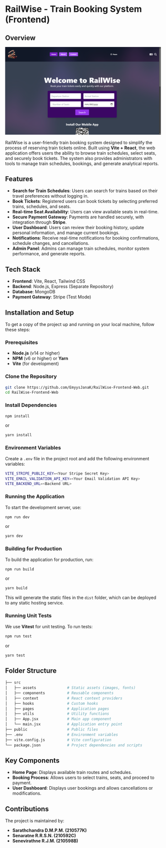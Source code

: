 # RailWise - Train Booking System (Frontend)

## Overview

![RailWise Home Page](screenshots/Home.png)

RailWise is a user-friendly train booking system designed to simplify the process of reserving train tickets online. Built using **Vite + React**, the web application offers users the ability to browse train schedules, select seats, and securely book tickets. The system also provides administrators with tools to manage train schedules, bookings, and generate analytical reports.

## Features

- **Search for Train Schedules**: Users can search for trains based on their travel preferences without logging in.
- **Book Tickets**: Registered users can book tickets by selecting preferred trains, schedules, and seats.
- **Real-time Seat Availability**: Users can view available seats in real-time.
- **Secure Payment Gateway**: Payments are handled securely, with integration through **Stripe**.
- **User Dashboard**: Users can review their booking history, update personal information, and manage current bookings.
- **Notifications**: Receive real-time notifications for booking confirmations, schedule changes, and cancellations.
- **Admin Panel**: Admins can manage train schedules, monitor system performance, and generate reports.

## Tech Stack

- **Frontend**: Vite, React, Tailwind CSS
- **Backend**: Node.js, Express (Separate Repository)
- **Database**: MongoDB
- **Payment Gateway**: Stripe (Test Mode)

## Installation and Setup

To get a copy of the project up and running on your local machine, follow these steps:

### Prerequisites

- **Node.js** (v14 or higher)
- **NPM** (v6 or higher) or **Yarn**
- **Vite** (for development)

### Clone the Repository

```bash
git clone https://github.com/EmyysJanaK/RailWise-Frontend-Web.git
cd RailWise-Frontend-Web
```

### Install Dependencies

```bash
npm install
```

or

```bash
yarn install
```

### Environment Variables

Create a `.env` file in the project root and add the following environment variables:

```bash
VITE_STRIPE_PUBLIC_KEY=<Your Stripe Secret Key>
VITE_EMAIL_VALIDATION_API_KEY=<Your Email Validation API Key>
VITE_BACKEND_URL=<Backend URL>
```

### Running the Application

To start the development server, use:

```bash
npm run dev
```

or

```bash
yarn dev
```

### Building for Production

To build the application for production, run:

```bash
npm run build
```

or

```bash
yarn build
```

This will generate the static files in the `dist` folder, which can be deployed to any static hosting service.

### Running Unit Tests

We use **Vitest** for unit testing. To run tests:

```bash
npm run test
```

or

```bash
yarn test
```

## Folder Structure

```bash
├── src
│   ├── assets              # Static assets (images, fonts)
│   ├── components          # Reusable components
│   ├── context             # React context providers
│   ├── hooks               # Custom hooks
│   ├── pages               # Application pages
│   ├── utils               # Utility functions
│   ├── App.jsx             # Main app component
│   └── main.jsx            # Application entry point
├── public                  # Public files
├── .env                    # Environment variables
├── vite.config.js          # Vite configuration
└── package.json            # Project dependencies and scripts
```

## Key Components

- **Home Page**: Displays available train routes and schedules.
- **Booking Process**: Allows users to select trains, seats, and proceed to payment.
- **User Dashboard**: Displays user bookings and allows cancellations or modifications.

## Contributions

The project is maintained by:

- **Sarathchandra D.M.P.M. (210577K)**
- **Senaratne R.R.S.N. (210592C)**
- **Senevirathne R.J.M. (210598B)**

